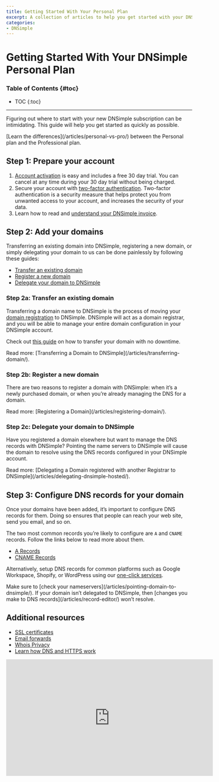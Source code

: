```yaml
---
title: Getting Started With Your Personal Plan
excerpt: A collection of articles to help you get started with your DNSimple Personal Plan quickly.
categories:
- DNSimple
---
```


# Getting Started With Your DNSimple Personal Plan

### Table of Contents {#toc}

* TOC
{:toc}

---

Figuring out where to start with your new DNSimple subscription can be intimidating. This guide will help you get started as quickly as possible.

<tip>
[Learn the differences](/articles/personal-vs-pro/) between the Personal plan and the Professional plan.
</tip>

## Step 1: Prepare your account

1. [Account activation](/articles/account-activation/) is easy and includes a free 30 day trial. You can cancel at any time during your 30 day trial without being charged.
2. Secure your account with [two-factor authentication](/articles/two-factor-authentication/). Two-factor authentication is a security measure that helps protect you from unwanted access to your account, and increases the security of your data.
3. Learn how to read and [understand your DNSimple invoice](/articles/understanding-invoice/).

## Step 2: Add your domains

Transferring an existing domain into DNSimple, registering a new domain, or simply delegating your domain to us can be done painlessly by following these guides:

- [Transfer an existing domain](#step-2a-transfer-an-existing-domain)
- [Register a new domain](#step-2b-register-a-new-domain)
- [Delegate your domain to DNSimple](#step-2c-delegate-your-domain-to-dnsimple)

### Step 2a: Transfer an existing domain

Transferring a domain name to DNSimple is the process of moving your [domain registration](https://dnsimple.com/tlds) to DNSimple. DNSimple will act as a domain registrar, and you will be able to manage your entire domain configuration in your DNSimple account.

Check out [this guide](https://dnsimple.com/how-to-transfer-without-downtime) on how to transfer your domain with no downtime.

<info>
Read more: [Transferring a Domain to DNSimple](/articles/transferring-domain/).
</info>

### Step 2b: Register a new domain

There are two reasons to register a domain with DNSimple: when it’s a newly purchased domain, or when you’re already managing the DNS for a domain.

<info>
Read more: [Registering a Domain](/articles/registering-domain/).
</info>

### Step 2c: Delegate your domain to DNSimple

Have you registered a domain elsewhere but want to manage the DNS records with DNSimple? Pointing the name servers to DNSimple will cause the domain to resolve using the DNS records configured in your DNSimple account.

<info>
Read more: [Delegating a Domain registered with another Registrar to DNSimple](/articles/delegating-dnsimple-hosted/).
</info>

## Step 3: Configure DNS records for your domain

Once your domains have been added, it’s important to configure DNS records for them. Doing so ensures that people can reach your web site, send you email, and so on.

The two most common records you’re likely to configure are `A` and `CNAME` records. Follow the links below to read more about them.

- [A Records](/articles/a-record/)
- [CNAME Records](/articles/cname-record/)

Alternatively, setup DNS records for common platforms such as Google Workspace, Shopify, or WordPress using our [one-click services](/articles/services/).

<note>
Make sure to [check your nameservers](/articles/pointing-domain-to-dnsimple/). If your domain isn’t delegated to DNSimple, then [changes you make to DNS records](/articles/record-editor/) won’t resolve.
</note>

## Additional resources

- [SSL certificates](/articles/getting-started-ssl-certificates/)
- [Email forwards](/articles/email-forwarding/)
- [Whois Privacy](/articles/whois-privacy/)
- [Learn how DNS and HTTPS work](https://dnsimple.com/comics)


<center><iframe width="560" height="315" src="https://www.youtube.com/embed/3eqEl6scOvw" frameborder="0" allow="accelerometer; autoplay; clipboard-write; encrypted-media; gyroscope; picture-in-picture" allowfullscreen></iframe></center>
